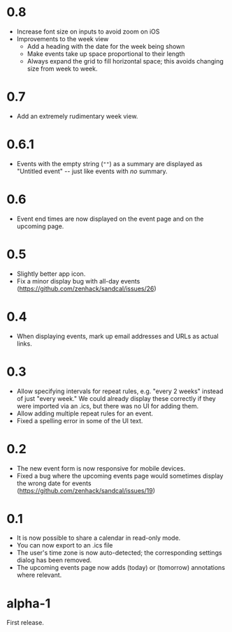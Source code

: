 # 0.8

* Increase font size on inputs to avoid zoom on iOS
* Improvements to the week view
  * Add a heading with the date for the week being shown
  * Make events take up space proportional to their length
  * Always expand the grid to fill horizontal space; this avoids
    changing size from week to week.

# 0.7

* Add an extremely rudimentary week view.

# 0.6.1

* Events with the empty string (`""`) as a summary are displayed as
  "Untitled event" -- just like events with *no* summary.

# 0.6

* Event end times are now displayed on the event page and on the
  upcoming page.

# 0.5

* Slightly better app icon.
* Fix a minor display bug with all-day events
  (<https://github.com/zenhack/sandcal/issues/26>)

# 0.4

* When displaying events, mark up email addresses and URLs as actual
  links.

# 0.3

* Allow specifying intervals for repeat rules, e.g. "every 2 weeks"
  instead of just "every week." We could already display these correctly
  if they were imported via an .ics, but there was no UI for adding
  them.
* Allow adding multiple repeat rules for an event.
* Fixed a spelling error in some of the UI text.

# 0.2

* The new event form is now responsive for mobile devices.
* Fixed a bug where the upcoming events page would sometimes display
  the wrong date for events (<https://github.com/zenhack/sandcal/issues/19>)

# 0.1

* It is now possible to share a calendar in read-only mode.
* You can now export to an .ics file
* The user's time zone is now auto-detected; the corresponding settings
  dialog has been removed.
* The upcoming events page now adds (today) or (tomorrow) annotations
  where relevant.

# alpha-1

First release.

